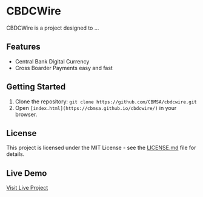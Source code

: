 # CBDCWire

CBDCWire is a project designed to ...

## Features
- Central Bank Digital Currency 
- Cross Boarder Payments easy and fast

## Getting Started
1. Clone the repository: `git clone https://github.com/CBMSA/cbdcwire.git`
2. Open `[index.html](https://cbmsa.github.io/cbdcwire/)` in your browser.

## License
This project is licensed under the MIT License - see the [LICENSE.md](LICENSE) file for details.

## Live Demo
[Visit Live Project](https://CBMSA.github.io/cbdcwire/)
